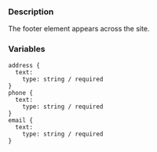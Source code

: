### Description
The footer element appears across the site.

### Variables
~~~
address {
  text:
    type: string / required
}
phone {
  text:
    type: string / required
}
email {
  text:
    type: string / required
}
~~~


